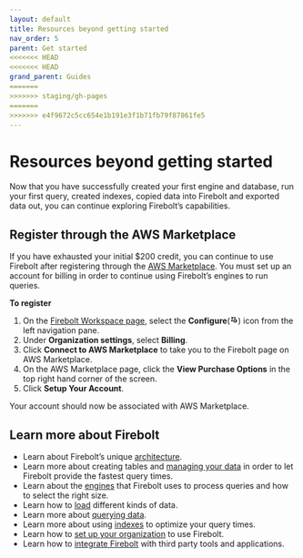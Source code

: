 ```yaml
---
layout: default
title: Resources beyond getting started
nav_order: 5
parent: Get started
<<<<<<< HEAD
<<<<<<< HEAD
grand_parent: Guides
=======
>>>>>>> staging/gh-pages
=======
>>>>>>> e4f9672c5cc654e1b191e3f1b71fb79f87861fe5
---
```


# Resources beyond getting started

Now that you have successfully created your first engine and database, run your first query, created indexes, copied data into Firebolt and exported data out, you can continue exploring Firebolt’s capabilities.

## Register through the AWS Marketplace

If you have exhausted your initial $200 credit, you can continue to use Firebolt after registering through the [AWS Marketplace](https://aws.amazon.com/marketplace). You must set up an account for billing in order to continue using Firebolt’s engines to run queries.

**To register**

1. On the [Firebolt Workspace page](https://go.firebolt.io/), select the **Configure**(<img src="../../assets/images/configure-icon.png" alt="AggIndex" width="14"/>) icon from the left navigation pane. 
2. Under **Organization settings**, select **Billing**.
3. Click **Connect to AWS Marketplace** to take you to the Firebolt page on AWS Marketplace.
4. On the AWS Marketplace page, click the **View Purchase Options** in the top right hand corner of the screen.
5. Click **Setup Your Account**.

Your account should now be associated with AWS Marketplace.

## Learn more about Firebolt
* Learn about Firebolt’s unique [architecture](../../Overview/architecture-overview.md).
* Learn more about creating tables and [managing your data](../../Overview/data-management.md) in order to let Firebolt provide the fastest query times. 
* Learn about the [engines](../../Overview/engine-fundamentals.md) that Firebolt uses to process queries and how to select the right size.
* Learn how to [load](../loading-data/loading-data.md) different kinds of data.
* Learn more about [querying data](../query-data/index.md).
* Learn more about using [indexes](../../Overview/using-indexes.md) to optimize your query times.
* Learn how to [set up your organization](../managing-your-organization/index.md) to use Firebolt.
* Learn how to [integrate Firebolt](../integrations/integrations.md) with third party tools and applications.
